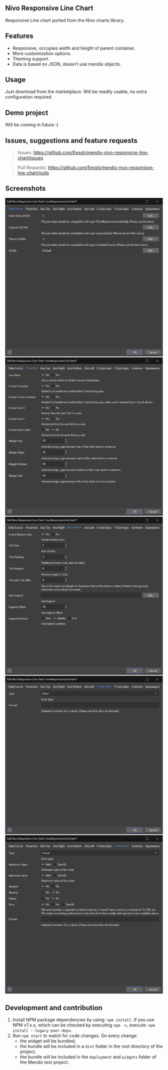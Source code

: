 ## Nivo Responsive Line Chart
Responsive Line chart ported from the Nivo charts library.

## Features
- Responsive, occupies width and height of parent container.
- More customization options.
- Theming support.
- Data is based on JSON, doesn't use mendix objects.

## Usage
Just download from the marketplace.
Will be readily usable, no extra configuration required.

## Demo project
Will be coming in future :)

## Issues, suggestions and feature requests
> Issues: https://github.com/Eessh/mendix-nivo-responsive-line-chart/issues

> Pull Requests: https://github.com/Eessh/mendix-nivo-responsive-line-chart/pulls

## Screenshots
![Data Soruce](./screenshots/DataSource.png)
![Properties](./screenshots/Properties.png)
![Axis Bottom](./screenshots/AxisBottom.png)
![X Scale Spec](./screenshots/XScaleSpec.png)
![Y Scale Spec](./screenshots/YScaleSpec.png)

## Development and contribution

1. Install NPM package dependencies by using: `npm install`. If you use NPM v7.x.x, which can be checked by executing `npm -v`, execute: `npm install --legacy-peer-deps`.
1. Run `npm start` to watch for code changes. On every change:
    - the widget will be bundled;
    - the bundle will be included in a `dist` folder in the root directory of the project;
    - the bundle will be included in the `deployment` and `widgets` folder of the Mendix test project.
